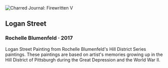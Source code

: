 <div class="artwork-of-the-day">
  <div class="container">
    <div class="img-wrapper">
      <img
        src="https://uploads0.wikiart.org/00341/images/rochelle-blumenfeld/logan-street-scene.jpg!Large.jpg"
        alt="Charred Journal: Firewritten V" />
    </div>
    <div class="artwork-detail">
      <div class="artwork-origin"> 
        <h2 class="artwork-name">Logan Street</h2>
        <h3 class="artist">
          Rochelle Blumenfeld
                    ·  2017
        </h3>
      </div>
      <p class="description">
        <span class="artwork-description-text ng-binding" ng-bind-html="viewModel.ArtworkOfTheDay.Description | unsafe">Logan Street Painting from Rochelle Blumenfeld's Hill District Series paintings. These paintings are based on artist's memories growing up in the Hill District of Pittsburgh during the Great Depression and the World War II.</span>
                        <div class="text-shadow-container ng-hide" ng-show="showShadow"></div>
      </p>
    </div>
  </div>

</div>
